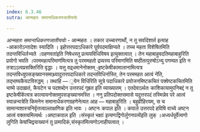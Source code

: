 ```yaml
---
index: 6.3.46
sutra: आन्महतः समानाधिकरणजातीययोः

---
```

_आन्महतः समानाधिकरणजातीययोः_ - आन्महतः । तकार उच्चारणार्थो, न तु सर्वादेशार्त इत्याह -आकारोऽन्तादेशः स्यादिति । इहोत्तरपदाऽधिकारे पूर्वपदमाक्षिप्यते । तच्च महता विशेषितमिति तदन्तविधिर्लभ्यते ।ग्रहणवता॑इति निषेधस्तु प्रत्ययविधिविषय इत्युक्तत्वात् । तेन महाबाहुवदतिमहाबाहुरिति प्रयोगो भवति ।परममहत्परिमाण॑मित्यत्र तु परममहतो द्रव्यस्य परिमाणमिति षष्ठीतत्पुरुषोऽभ्यु पगम्यत इति न तत्राऽ‌ऽत्वप्रसक्तिरिति वृद्धाः । यत्तु वद्र्धमानेनोक्तम् -॒इष्टकेषीकामालानामित्यत्र तदन्तविध्युपसङ्ख्यानसमाथ्र्यादुत्तरपदाधिकारे तदन्तविधिर्नास्ति, तेन परममहत आत्वं ने॑ति, तद्भाष्यकैयटविरुद्धम् । तथाहि — ॒येन विधि॑रिति सूत्रे पदाधिकारे प्रयोजनमिष्टकचितं पक्वेष्टकचितमिति भाष्ये उदाह्मतं, कैयटेन च पदशब्देन उत्तरपदं गृह्रत इति व्याख्यातम् । एतदेवाऽर्थतः काशिकायामुपनिबद्दं न तु इष्टकेषीके॑त्यत्र कात्यायनोक्तमुपसङ्ख्यानमस्ति । ननु प्रतिपदोक्तसमासे यदुत्तरपदं तस्मिन्नेव परे आत्वं स्यान्नन्यत्रेति किमनेन समानाधैकरणग्रहणेनेत्यत आह — महाबाहुरिति । बहुव्रीहिरयम्, स च सामान्यशास्त्रनिर्वृत्तत्वाल्लाक्षणिक इति भावः । अष्टनः कपाल इति । कपाले उत्तरपदे हविषि वाच्ये अष्टन आत्वं वक्तव्यमित्यर्थः ।अष्टाकपाल इति ।संस्कृतं भक्षाः॑ इत्यणःद्विगोर्लुगनपत्ये॑इति लुक् ।अध्यर्धपूर्वे॑त्यणो लुगिति केषांचिद्व्याख्यानं तु प्रामादिकं,संस्कृत॑मित्यणोऽनाहीयत्वात् ।